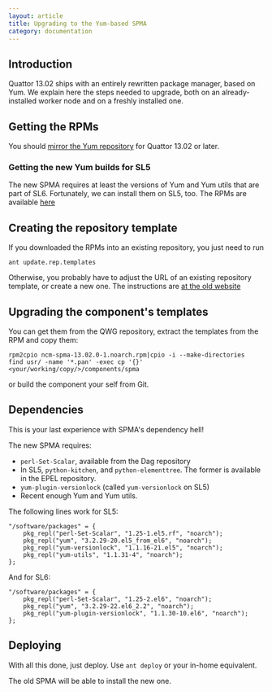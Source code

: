 ```yaml
---
layout: article
title: Upgrading to the Yum-based SPMA
category: documentation
---
```


## Introduction

Quattor 13.02 ships with an entirely rewritten package manager, based
on Yum.  We explain here the steps needed to upgrade, both on an
already-installed worker node and on a freshly installed one.

## Getting the RPMs

You should [mirror the Yum repository](documentation/2013/01/11/mirroring-yum.html) for Quattor 13.02 or later.

### Getting the new Yum builds for SL5

The new SPMA requires at least the versions of Yum and Yum utils that
are part of SL6.  Fortunately, we can install them on SL5, too.  The
RPMs are available [here]()

## Creating the repository template

If you downloaded the RPMs into an existing repository, you just need
to run

```
ant update.rep.templates
```

Otherwise, you probably have to adjust the URL of an existing
repository template, or create a new one.  The instructions are
[at the old website](https://trac.lal.in2p3.fr/Quattor/wiki/Doc/SCDB/SWRepositories)

## Upgrading the component's templates

You can get them from the QWG repository, extract the templates from
the RPM and copy them:

    rpm2cpio ncm-spma-13.02.0-1.noarch.rpm|cpio -i --make-directories
    find usr/ -name '*.pan' -exec cp '{}' <your/working/copy/>/components/spma

or build the component your self from Git.

## Dependencies

This is your last experience with SPMA's dependency hell!

The new SPMA requires:

* `perl-Set-Scalar`, available from the Dag repository
* In SL5, `python-kitchen`, and `python-elementtree`.  The former is
  available in the EPEL repository.
* `yum-plugin-versionlock` (called `yum-versionlock` on SL5)
* Recent enough Yum and Yum utils.

The following lines work for SL5:

    "/software/packages" = {
        pkg_repl("perl-Set-Scalar", "1.25-1.el5.rf", "noarch");
        pkg_repl("yum", "3.2.29-20.el5_from_el6", "noarch");
        pkg_repl("yum-versionlock", "1.1.16-21.el5", "noarch");
        pkg_repl("yum-utils", "1.1.31-4", "noarch");
    };

And for SL6:

    "/software/packages" = {
        pkg_repl("perl-Set-Scalar", "1.25-2.el6", "noarch");
        pkg_repl("yum", "3.2.29-22.el6_2.2", "noarch");
        pkg_repl("yum-plugin-versionlock", "1.1.30-10.el6", "noarch");
    };

## Deploying

With all this done, just deploy.  Use `ant deploy` or your in-home
equivalent.

The old SPMA will be able to install the new one.
